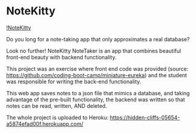 # NoteKitty

[!NoteKitty](notescreen.jpg)

Do you long for a note-taking app that only approximates a real database?

Look no further!  NoteKitty NoteTaker is an app that combines beautiful front-end
beauty with backend functionality.

This project was an exercise where front end code was provided (source: https://github.com/coding-boot-camp/miniature-eureka)
and the student was responsible for writing the back-end functionality.

This web app saves notes to a json file that mimics a database, and taking
advantage of the pre-built functionality, the backend was written so that notes
can be read, written, AND deleted.

The whole project is uploaded to Heroku:  https://hidden-cliffs-05654-a5874efad00f.herokuapp.com/
